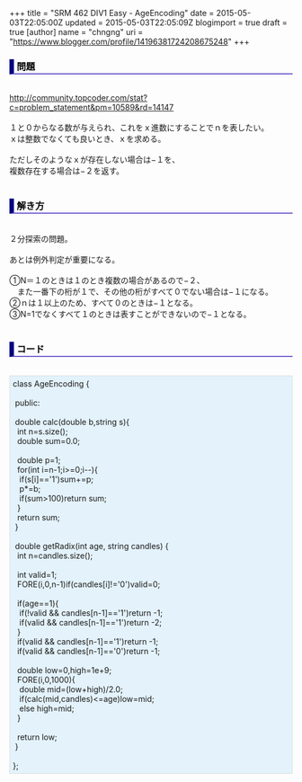 +++
title = "SRM 462 DIV1 Easy - AgeEncoding"
date = 2015-05-03T22:05:00Z
updated = 2015-05-03T22:05:09Z
blogimport = true
draft = true
[author]
	name = "chngng"
	uri = "https://www.blogger.com/profile/14196381724208675248"
+++

<div dir="ltr" style="text-align: left;" trbidi="on"><h3 style="border-bottom: 2px solid slateblue; border-left: 8px solid navy; color: black; padding: 0px 0px 1px 5px;">問題 </h3><br /><a href="http://community.topcoder.com/stat?c=problem_statement&amp;pm=10589&amp;rd=14147" target="_blank">http://community.topcoder.com/stat?c=problem_statement&amp;pm=10589&amp;rd=14147</a><br /><br />１と０からなる数が与えられ、これをｘ進数にすることでｎを表したい。<br />ｘは整数でなくても良いとき、ｘを求める。<br /><br />ただしそのようなｘが存在しない場合は−１を、<br />複数存在する場合は−２を返す。<br /><br /><h3 style="border-bottom: 2px solid slateblue; border-left: 8px solid navy; color: black; padding: 0px 0px 1px 5px;">解き方 </h3><br />２分探索の問題。<br /><br />あとは例外判定が重要になる。<br /><br />①N＝１のときは１のとき複数の場合があるので−２、<br />　また一番下の桁が１で、その他の桁がすべて０でない場合は−１になる。<br />②ｎは１以上のため、すべて０のときは−１となる。<br />③N=1でなくすべて１のときは表すことができないので−１となる。<br /><br /><h3 style="border-bottom: 2px solid slateblue; border-left: 8px solid navy; color: black; padding: 0px 0px 1px 5px;">コード </h3><br /><div style="background-color: #e3f2fb; border: 1px dotted #CCCCCC; padding: 5px;">class AgeEncoding {<br /><br /><span class="Apple-tab-span" style="white-space: pre;"> </span>public:<br /><br /><span class="Apple-tab-span" style="white-space: pre;"> </span>double calc(double b,string s){<br /><span class="Apple-tab-span" style="white-space: pre;">  </span>int n=s.size();<br /><span class="Apple-tab-span" style="white-space: pre;">  </span>double sum=0.0;<br /><br /><span class="Apple-tab-span" style="white-space: pre;">  </span>double p=1;<br /><span class="Apple-tab-span" style="white-space: pre;">  </span>for(int i=n-1;i&gt;=0;i--){<br /><span class="Apple-tab-span" style="white-space: pre;">   </span>if(s[i]=='1')sum+=p;<br /><span class="Apple-tab-span" style="white-space: pre;">   </span>p*=b;<br /><span class="Apple-tab-span" style="white-space: pre;">   </span>if(sum&gt;100)return sum;<br /><span class="Apple-tab-span" style="white-space: pre;">  </span>}<br /><span class="Apple-tab-span" style="white-space: pre;">  </span>return sum;<br /><span class="Apple-tab-span" style="white-space: pre;"> </span>}<br /><br /><span class="Apple-tab-span" style="white-space: pre;"> </span>double getRadix(int age, string candles) {<br /><span class="Apple-tab-span" style="white-space: pre;">  </span>int n=candles.size();<br /><br /><span class="Apple-tab-span" style="white-space: pre;">  </span>int valid=1;<br /><span class="Apple-tab-span" style="white-space: pre;">  </span>FORE(i,0,n-1)if(candles[i]!='0')valid=0;<br /><br /><span class="Apple-tab-span" style="white-space: pre;">  </span>if(age==1){<br /><span class="Apple-tab-span" style="white-space: pre;">   </span>if(!valid &amp;&amp; candles[n-1]=='1')return -1;<br /><span class="Apple-tab-span" style="white-space: pre;">   </span>if(valid &amp;&amp; candles[n-1]=='1')return -2;<br /><span class="Apple-tab-span" style="white-space: pre;">  </span>}<br /><span class="Apple-tab-span" style="white-space: pre;">  </span>if(valid &amp;&amp; candles[n-1]=='1')return -1;<br /><span class="Apple-tab-span" style="white-space: pre;">  </span>if(valid &amp;&amp; candles[n-1]=='0')return -1;<br /><br /><span class="Apple-tab-span" style="white-space: pre;">  </span>double low=0,high=1e+9;<br /><span class="Apple-tab-span" style="white-space: pre;">  </span>FORE(i,0,1000){<br /><span class="Apple-tab-span" style="white-space: pre;">   </span>double mid=(low+high)/2.0;<br /><span class="Apple-tab-span" style="white-space: pre;">   </span>if(calc(mid,candles)&lt;=age)low=mid;<br /><span class="Apple-tab-span" style="white-space: pre;">   </span>else high=mid;<br /><span class="Apple-tab-span" style="white-space: pre;">  </span>}<br /><br /><span class="Apple-tab-span" style="white-space: pre;">  </span>return low;<br /><span class="Apple-tab-span" style="white-space: pre;"> </span>}<br /><br />};</div></div>

